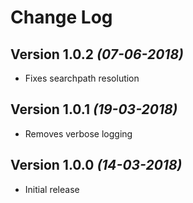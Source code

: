 Change Log
==========
 
Version 1.0.2 *(07-06-2018)*
----------------------------

  * Fixes searchpath resolution

 
Version 1.0.1 *(19-03-2018)*
----------------------------

  * Removes verbose logging 
  
Version 1.0.0 *(14-03-2018)*
----------------------------

  * Initial release